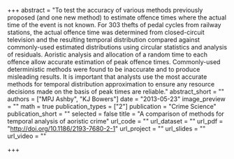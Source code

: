+++
abstract = "To test the accuracy of various methods previously proposed (and one new method) to estimate offence times where the actual time of the event is not known. For 303 thefts of pedal cycles from railway stations, the actual offence time was determined from closed-circuit television and the resulting temporal distribution compared against commonly-used estimated distributions using circular statistics and analysis of residuals. Aoristic analysis and allocation of a random time to each offence allow accurate estimation of peak offence times. Commonly-used deterministic methods were found to be inaccurate and to produce misleading results. It is important that analysts use the most accurate methods for temporal distribution approximation to ensure any resource decisions made on the basis of peak times are reliable."
abstract_short = ""
authors = ["MPJ Ashby", "KJ Bowers"]
date = "2013-05-23"
image_preview = ""
math = true
publication_types = ["2"]
publication = "Crime Science"
publication_short = ""
selected = false
title = "A comparison of methods for temporal analysis of aoristic crime"
url_code = ""
url_dataset = ""
url_pdf = "http://doi.org/10.1186/2193-7680-2-1"
url_project = ""
url_slides = ""
url_video = ""
    
+++


